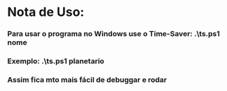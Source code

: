 # Nota de Uso: 

### Para usar o programa no Windows use o Time-Saver: .\ts.ps1 nome
### Exemplo: .\ts.ps1 planetario

### Assim fica mto mais fácil de debuggar e rodar